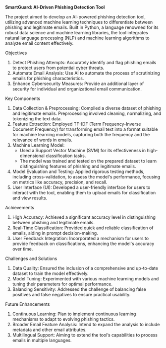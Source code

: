**SmartGuard: AI-Driven Phishing Detection Tool**

The project aimed to develop an AI-powered phishing detection tool, utilizing advanced machine learning techniques to differentiate between phishing and legitimate emails. Built in Python, a language renowned for its robust data science and machine learning libraries, the tool integrates natural language processing (NLP) and machine learning algorithms to analyze email content effectively.

Objectives
1. Detect Phishing Attempts: Accurately identify and flag phishing emails to protect users from potential cyber threats.
2. Automate Email Analysis: Use AI to automate the process of scrutinizing emails for phishing characteristics.
3. Enhance Cybersecurity Measures: Provide an additional layer of security for individual and organizational email communication.

Key Components
1. Data Collection & Preprocessing: Compiled a diverse dataset of phishing and legitimate emails. Preprocessing involved cleaning, normalizing, and tokenizing the text data.
2. Feature Extraction: Employed TF-IDF (Term Frequency-Inverse Document Frequency) for transforming email text into a format suitable for machine learning models, capturing both the frequency and the relevance of words in emails.
3. Machine Learning Model:
    - Used a Support Vector Machine (SVM) for its effectiveness in high-dimensional classification tasks.
    - The model was trained and tested on the prepared dataset to learn distinguishing features of phishing and legitimate emails.
4. Model Evaluation and Testing: Applied rigorous testing methods, including cross-validation, to assess the model's performance, focusing on metrics like accuracy, precision, and recall.
5. User Interface (UI): Developed a user-friendly interface for users to interact with the tool, enabling them to upload emails for classification and view results.

Achievements
1. High Accuracy: Achieved a significant accuracy level in distinguishing between phishing and legitimate emails.
2. Real-Time Classification: Provided quick and reliable classification of emails, aiding in prompt decision-making.
3. User Feedback Integration: Incorporated a mechanism for users to provide feedback on classifications, enhancing the model's accuracy over time.

Challenges and Solutions
1. Data Quality: Ensured the inclusion of a comprehensive and up-to-date dataset to train the model effectively.
2. Model Tuning: Experimented with various machine learning models and tuning their parameters for optimal performance.
3. Balancing Sensitivity: Addressed the challenge of balancing false positives and false negatives to ensure practical usability.

Future Enhancements
1. Continuous Learning: Plan to implement continuous learning mechanisms to adapt to evolving phishing tactics.
2. Broader Email Feature Analysis: Intend to expand the analysis to include metadata and other email attributes.
3. Multilingual Support: Aiming to extend the tool’s capabilities to process emails in multiple languages.

